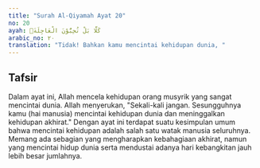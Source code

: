 ```yaml
---
title: "Surah Al-Qiyamah Ayat 20"
no: 20
ayah: كَلَّا بَلْ تُحِبُّوْنَ الْعَاجِلَةَۙ
arabic_no: ٢٠
translation: "Tidak! Bahkan kamu mencintai kehidupan dunia, "
---
```


## Tafsir

Dalam ayat ini, Allah mencela kehidupan orang musyrik yang sangat mencintai dunia. Allah menyerukan, "Sekali-kali jangan. Sesungguhnya kamu (hai manusia) mencintai kehidupan dunia dan meninggalkan kehidupan akhirat." Dengan ayat ini terdapat suatu kesimpulan umum bahwa mencintai kehidupan adalah salah satu watak manusia seluruhnya. Memang ada sebagian yang mengharapkan kebahagiaan akhirat, namun yang mencintai hidup dunia serta mendustai adanya hari kebangkitan jauh lebih besar jumlahnya.